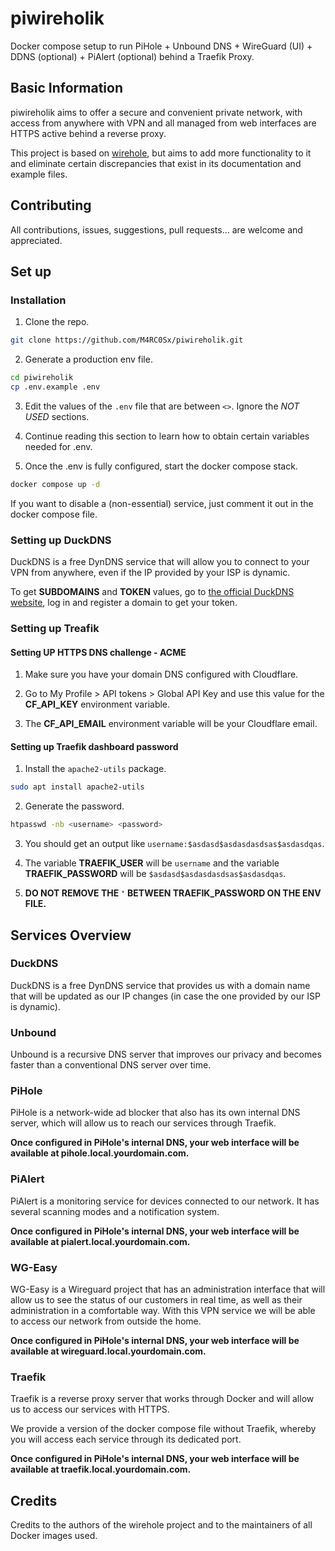 # piwireholik
Docker compose setup to run PiHole + Unbound DNS + WireGuard (UI) + DDNS (optional) + PiAlert (optional) behind a Traefik Proxy.

## Basic Information
piwireholik aims to offer a secure and convenient private network, with access from anywhere with VPN and all managed from web interfaces are HTTPS active behind a reverse proxy.

This project is based on [wirehole](https://github.com/IAmStoxe/wirehole), but aims to add more functionality to it and eliminate certain discrepancies that exist in its documentation and example files.

## Contributing
All contributions, issues, suggestions, pull requests... are welcome and appreciated.

## Set up

### Installation
1. Clone the repo.
```bash
git clone https://github.com/M4RC0Sx/piwireholik.git
```

2. Generate a production env file.
```bash
cd piwireholik
cp .env.example .env
```

3. Edit the values of the `.env` file that are between `<>`. Ignore the *NOT USED* sections.

4. Continue reading this section to learn how to obtain certain variables needed for .env.

5. Once the .env is fully configured, start the docker compose stack.
```bash
docker compose up -d
```
If you want to disable a (non-essential) service, just comment it out in the docker compose file.

### Setting up DuckDNS
DuckDNS is a free DynDNS service that will allow you to connect to your VPN from anywhere, even if the IP provided by your ISP is dynamic.

To get **SUBDOMAINS** and **TOKEN** values, go to [the official DuckDNS website](https://www.duckdns.org), log in and register a domain to get your token.

### Setting up Treafik

#### Setting UP HTTPS DNS challenge - ACME
1. Make sure you have your domain DNS configured with Cloudflare.

2. Go to My Profile > API tokens > Global API Key and use this value for the **CF_API_KEY** environment variable.

3. The **CF_API_EMAIL** environment variable will be your Cloudflare email.

#### Setting up Traefik dashboard password
1. Install the `apache2-utils` package.
```bash
sudo apt install apache2-utils
```

2. Generate the password.
```bash
htpasswd -nb <username> <password>
```

3. You should get an output like `username:$asdasd$asdasdasdsas$asdasdqas`.

4. The variable **TRAEFIK_USER** will be `username` and the variable **TRAEFIK_PASSWORD** will be `$asdasd$asdasdasdsas$asdasdqas`.

5. **DO NOT REMOVE THE `'` BETWEEN TRAEFIK_PASSWORD ON THE ENV FILE.**


## Services Overview
### DuckDNS
DuckDNS is a free DynDNS service that provides us with a domain name that will be updated as our IP changes (in case the one provided by our ISP is dynamic).

### Unbound
Unbound is a recursive DNS server that improves our privacy and becomes faster than a conventional DNS server over time.

### PiHole
PiHole is a network-wide ad blocker that also has its own internal DNS server, which will allow us to reach our services through Traefik.

**Once configured in PiHole's internal DNS, your web interface will be available at pihole.local.yourdomain.com.**

### PiAlert
PiAlert is a monitoring service for devices connected to our network. It has several scanning modes and a notification system.

**Once configured in PiHole's internal DNS, your web interface will be available at pialert.local.yourdomain.com.**

### WG-Easy
WG-Easy is a Wireguard project that has an administration interface that will allow us to see the status of our customers in real time, as well as their administration in a comfortable way. With this VPN service we will be able to access our network from outside the home.

**Once configured in PiHole's internal DNS, your web interface will be available at wireguard.local.yourdomain.com.**

### Traefik
Traefik is a reverse proxy server that works through Docker and will allow us to access our services with HTTPS.

We provide a version of the docker compose file without Traefik, whereby you will access each service through its dedicated port.

**Once configured in PiHole's internal DNS, your web interface will be available at traefik.local.yourdomain.com.**

## Credits
Credits to the authors of the wirehole project and to the maintainers of all Docker images used.